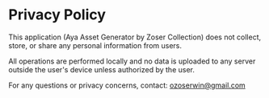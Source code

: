 # Privacy Policy

This application (Aya Asset Generator by Zoser Collection) does not collect, store, or share any personal information from users.

All operations are performed locally and no data is uploaded to any server outside the user's device unless authorized by the user.

For any questions or privacy concerns, contact: ozoserwin@gmail.com
